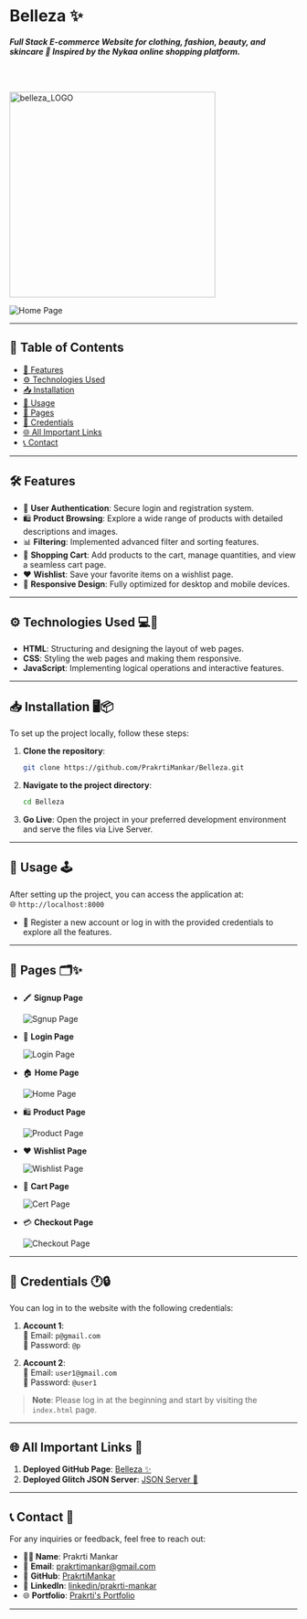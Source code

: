 # **Belleza ✨**  

***Full Stack E-commerce Website for clothing, fashion, beauty, and skincare 🌟 Inspired by the **Nykaa** online shopping platform.***

‎ ‎ ‎ ‎ ‎ ‎ ‎ ‎ ‎ ‎ ‎ ‎ ‎ ‎‎ ‎ ‎ ‎ ‎ ‎ ‎ ‎  ‎ ‎ ‎ ‎‎ ‎‎ ‎  ‎ ‎ ‎ ‎ ‎ ‎‎ ‎ ‎ ‎ ‎ ‎ ‎ ‎ ‎‎ ‎ ‎ ‎ ‎ ‎‎ ‎ ‎ ‎ ‎ ‎ ‎ ‎ ‎ ‎ ‎ ‎ ‎ ‎‎ ‎ ‎ ‎ ‎ ‎ ‎ ‎ ‎ ‎ ‎ ‎ ‎ ‎‎ ‎ ‎ ‎ ‎ ‎ ‎ ‎  ‎ ‎ ‎ ‎‎ ‎‎ ‎  ‎ ‎ ‎ ‎ ‎ ‎‎ ‎ ‎ ‎ ‎ ‎ ‎ ‎ ‎‎ ‎ ‎ ‎ ‎ ‎‎ ‎ ‎ ‎ ‎ ‎ ‎ ‎ ‎ ‎ ‎ ‎ ‎ ‎‎ ‎ ‎ ‎ ‎ ‎ ‎ ‎ ‎ ‎ ‎ ‎ ‎ ‎‎ ‎ ‎ ‎ ‎ ‎ ‎ ‎  ‎ ‎ ‎ ‎‎ ‎‎ ‎  ‎ ‎ ‎ ‎ ‎ ‎‎ ‎ ‎ ‎ ‎ ‎ ‎ ‎ ‎‎ ‎ ‎ ‎ ‎ ‎‎ ‎ ‎ ‎ ‎ ‎ ‎

 ‎ ‎ ‎ ‎ ‎ ‎ ‎ ‎ ‎ ‎ ‎ ‎ ‎ ‎ ‎ ‎ ‎ ‎ ‎ ‎ ‎‎ ‎ ‎ ‎ ‎‎ ‎ ‎ ‎ ‎ ‎ ‎‎ ‎ ‎ ‎ ‎ ‎ ‎ ‎  ‎ ‎ ‎ ‎ ‎ ‎ ‎ ‎ ‎ ‎ ‎ ‎ ‎  <img alt="belleza_LOGO" src="https://github.com/user-attachments/assets/bfcf8f43-7d20-417a-95dc-5e3d4ec0f1bf" width="360px" />



![Home Page](https://github.com/user-attachments/assets/d8fe0542-c9f2-4f1f-805f-2f18815e0a11)

---

## **📜 Table of Contents**

- [🌟 Features](#features)
- [⚙️ Technologies Used](#technologies-used)
- [📥 Installation](#installation)
- [🚀 Usage](#usage)
- [📄 Pages](#pages)
- [🔑 Credentials](#credentials)
- [🌐 All Important Links](#all-important-links)
- [📞 Contact](#contact)

---

## **🛠️ Features** 
- 🔐 **User Authentication**: Secure login and registration system.
- 🛍️ **Product Browsing**: Explore a wide range of products with detailed descriptions and images.
- 📊 **Filtering**: Implemented advanced filter and sorting features.
- 🛒 **Shopping Cart**: Add products to the cart, manage quantities, and view a seamless cart page.
- ❤️ **Wishlist**: Save your favorite items on a wishlist page.
- 📱 **Responsive Design**: Fully optimized for desktop and mobile devices.

---

## **⚙️ Technologies Used** 💻🔧
- **HTML**: Structuring and designing the layout of web pages.
- **CSS**: Styling the web pages and making them responsive.
- **JavaScript**: Implementing logical operations and interactive features.

---

## **📥 Installation** 🖥️📦

To set up the project locally, follow these steps:

1. **Clone the repository**:
   ```bash
   git clone https://github.com/PrakrtiMankar/Belleza.git
   ```

2. **Navigate to the project directory**:
   ```bash
   cd Belleza
   ```

3. **Go Live**: Open the project in your preferred development environment and serve the files via Live Server.

---

## **🚀 Usage** 🕹️

After setting up the project, you can access the application at:  
🌐 `http://localhost:8000`

- 🔑 Register a new account or log in with the provided credentials to explore all the features.

---

## **📄 Pages** 🗂✨


- 🖍️ **Signup Page**

     ![Sgnup Page](https://github.com/user-attachments/assets/12b4c73c-5ffc-4c60-b338-21491bec77de)


- 🔐 **Login Page**
  
     ![Login Page](https://github.com/user-attachments/assets/67fdd4d4-9b17-4d2a-8553-6617b0d0603a)

- 🏠 **Home Page**
  
     ![Home Page](https://github.com/user-attachments/assets/970cadc0-c11a-4060-944e-5bafc8e1b76f)
  
  
- 🛍️ **Product Page**
  
     ![Product Page](https://github.com/user-attachments/assets/9a9ca6c8-cb02-4179-912b-cf9166638d5b)

  
- ❤️ **Wishlist Page**
  
     ![Wishlist Page](https://github.com/user-attachments/assets/afcf8123-2e6a-4d5d-a21a-c9066b5fe22c)

  
- 🛒 **Cart Page**
  
     ![Cert Page](https://github.com/user-attachments/assets/d30d6c23-3cbd-4348-9838-b025aeca3a5b)

  
- 💳 **Checkout Page**
  
     ![Checkout Page](https://github.com/user-attachments/assets/8b3531b5-ef0d-44fb-a784-d28107b06166)

---

## **🔑 Credentials** 🕐🔒

You can log in to the website with the following credentials:

1. **Account 1**:  
   📧 Email: `p@gmail.com`  
   🔑 Password: `@p`

2. **Account 2**:  
   📧 Email: `user1@gmail.com`  
   🔑 Password: `@user1`

> **Note**: Please log in at the beginning and start by visiting the `index.html` page.

---

## **🌐 All Important Links** 🔗

1. **Deployed GitHub Page**: [Belleza ✨](https://prakrtimankar.github.io/Belleza/)  
2. **Deployed Glitch JSON Server**: [JSON Server 🚀](https://heady-pickle-lightyear.glitch.me)

---

## **📞 Contact** 📨

For any inquiries or feedback, feel free to reach out:  

- **👩‍💻 Name**: Prakrti Mankar  
- 📧 **Email**: [prakrtimankar@gmail.com](mailto:prakrtimankar@example.com)  
- 🐙 **GitHub**: [PrakrtiMankar](https://github.com/PrakrtiMankar)  
- 💼 **LinkedIn**: [linkedin/prakrti-mankar](https://www.linkedin.com/in/prakrti-mankar/)  
- 🌐 **Portfolio**: [Prakrti's Portfolio](https://prakrti-mankar-portfolio.netlify.app/)

---
